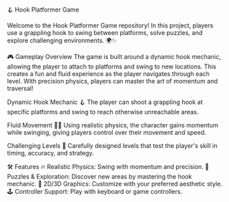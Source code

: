 🪝 Hook Platformer Game

Welcome to the Hook Platformer Game repository! In this project, players use a grappling hook to swing between platforms, solve puzzles, and explore challenging environments. 🌍✨

🎮 Gameplay Overview
The game is built around a dynamic hook mechanic, allowing the player to attach to platforms and swing to new locations. This creates a fun and fluid experience as the player navigates through each level. With precision physics, players can master the art of momentum and traversal!

Dynamic Hook Mechanic 🪝
The player can shoot a grappling hook at specific platforms and swing to reach otherwise unreachable areas.

Fluid Movement 🏃‍♂️
Using realistic physics, the character gains momentum while swinging, giving players control over their movement and speed.

Challenging Levels 🎯
Carefully designed levels that test the player's skill in timing, accuracy, and strategy.


🛠️ Features
🔥 Realistic Physics: Swing with momentum and precision.
🧠 Puzzles & Exploration: Discover new areas by mastering the hook mechanic.
🎨 2D/3D Graphics: Customize with your preferred aesthetic style.
🕹️ Controller Support: Play with keyboard or game controllers.
